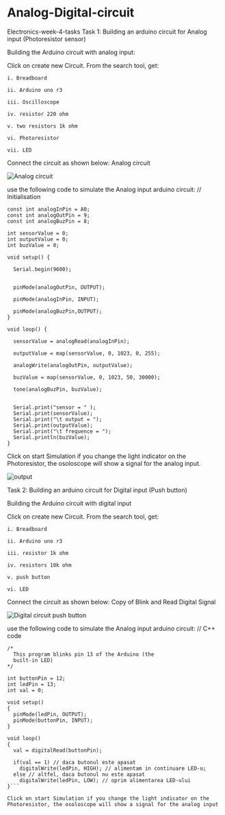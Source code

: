 # Analog-Digital-circuit


Electronics-week-4-tasks
Task 1: Building an arduino circuit for Analog input (Photoresistor sensor)

Building the Arduino circuit with analog input:

Click on create new Circuit.
From the search tool, get:
```
i. Breadboard 

ii. Arduino uno r3

iii. Oscilloscope

iv. resistor 220 ohm

v. two resistors 1k ohm

vi. Photoresistor

vii. LED
```


Connect the circuit as shown below:
Analog circuit



![Analog circuit](https://github.com/user-attachments/assets/297726d8-d1a1-4c81-ab91-088bb0f8c635)






use the following code to simulate the Analog input arduino circuit:
// Initialisation 
```
const int analogInPin = A0;     
const int analogOutPin = 9;     
const int analogBuzPin = 8;     

int sensorValue = 0;   
int outputValue = 0;  
int buzValue = 0;      

void setup() {
  
  Serial.begin(9600);
  
  
  pinMode(analogOutPin, OUTPUT);      
  
  pinMode(analogInPin, INPUT); 

  pinMode(analogBuzPin,OUTPUT);
}

void loop() {

  sensorValue = analogRead(analogInPin);            
  
  outputValue = map(sensorValue, 0, 1023, 0, 255);  
  
  analogWrite(analogOutPin, outputValue);           
  
  buzValue = map(sensorValue, 0, 1023, 50, 30000);     
  
  tone(analogBuzPin, buzValue);
  
 
  Serial.print("sensor = " );                       
  Serial.print(sensorValue);      
  Serial.print("\t output = ");      
  Serial.print(outputValue);
  Serial.print("\t frequence = ");
  Serial.println(buzValue);
}
  ```

   
Click on start Simulation if you change the light indicator on the Photoresistor, the osoloscope will show a signal for the analog input.


![output](https://github.com/user-attachments/assets/6c0c8c50-16bc-409d-b039-84463588f634)



Task 2: Building an arduino circuit for Digital input (Push button)



Building the Arduino circuit with digital input

Click on create new Circuit.
From the search tool, get:
```
i. Breadboard 

ii. Arduino uno r3

iii. resistor 1k ohm

iv. resistors 10k ohm

v. push button

vi. LED
```

Connect the circuit as shown below:
Copy of Blink and Read Digital Signal


![Digital circuit push button](https://github.com/user-attachments/assets/ed4a63c5-3fcb-426e-931d-0c4236a5b0bf)



use the following code to simulate the Analog input arduino circuit:
// C++ code
```
/*
  This program blinks pin 13 of the Arduino (the
  built-in LED)
*/

int buttonPin = 12;
int ledPin = 13;
int val = 0;

void setup()
{
  pinMode(ledPin, OUTPUT);
  pinMode(buttonPin, INPUT);
}

void loop()
{
  val = digitalRead(buttonPin);
  
  if(val == 1) // daca butonul este apasat
  	digitalWrite(ledPin, HIGH); // alimentam in continuare LED-u;
  else // altfel, daca butonul nu este apasat
  	digitalWrite(ledPin, LOW); // oprim alimentarea LED-ului
}```

Click on start Simulation if you change the light indicator on the Photoresistor, the osoloscope will show a signal for the analog input


